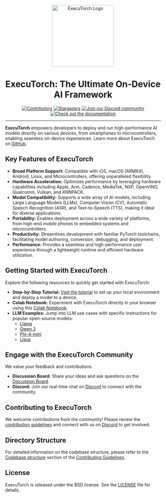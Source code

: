 <div align="center">
  <img src="docs/source/_static/img/et-logo.png" alt="ExecuTorch Logo" width="200">
  <h1>ExecuTorch: The Ultimate On-Device AI Framework</h1>
</div>

<div align="center">
  <a href="https://github.com/pytorch/executorch/graphs/contributors"><img src="https://img.shields.io/github/contributors/pytorch/executorch?style=for-the-badge&color=blue" alt="Contributors"></a>
  <a href="https://github.com/pytorch/executorch/stargazers"><img src="https://img.shields.io/github/stars/pytorch/executorch?style=for-the-badge&color=blue" alt="Stargazers"></a>
  <a href="https://discord.gg/Dh43CKSAdc"><img src="https://img.shields.io/badge/Discord-Join%20Us-purple?logo=discord&logoColor=white&style=for-the-badge" alt="Join our Discord community"></a>
  <a href="https://pytorch.org/executorch/main/index"><img src="https://img.shields.io/badge/Documentation-000?logo=googledocs&logoColor=FFE165&style=for-the-badge" alt="Check out the documentation"></a>
  <hr>
</div>

**ExecuTorch** empowers developers to deploy and run high-performance AI models directly on various devices, from smartphones to microcontrollers, enabling seamless on-device experiences.  Learn more about ExecuTorch on [GitHub](https://github.com/pytorch/executorch).

## Key Features of ExecuTorch

*   **Broad Platform Support:** Compatible with iOS, macOS (ARM64), Android, Linux, and Microcontrollers, offering unparalleled flexibility.
*   **Hardware Acceleration:** Optimizes performance by leveraging hardware capabilities including Apple, Arm, Cadence, MediaTek, NXP, OpenVINO, Qualcomm, Vulkan, and XNNPACK.
*   **Model Compatibility:** Supports a wide array of AI models, including Large Language Models (LLMs), Computer Vision (CV), Automatic Speech Recognition (ASR), and Text-to-Speech (TTS), making it ideal for diverse applications.
*   **Portability:** Enables deployment across a wide variety of platforms, from high-end mobile phones to embedded systems and microcontrollers.
*   **Productivity:** Streamlines development with familiar PyTorch toolchains, facilitating model authoring, conversion, debugging, and deployment.
*   **Performance:** Provides a seamless and high-performance user experience through a lightweight runtime and efficient hardware utilization.

## Getting Started with ExecuTorch

Explore the following resources to quickly get started with ExecuTorch:

*   **Step-by-Step Tutorial:** [Visit the tutorial](https://pytorch.org/executorch/stable/getting-started.html) to set up your local environment and deploy a model to a device.
*   **Colab Notebook:**  Experiment with ExecuTorch directly in your browser using this [Colab Notebook](https://colab.research.google.com/drive/1qpxrXC3YdJQzly3mRg-4ayYiOjC6rue3?usp=sharing).
*   **LLM Examples:** Jump into LLM use cases with specific instructions for popular open-source models:
    *   [Llama](examples/models/llama/README.md)
    *   [Qwen 3](examples/models/qwen3/README.md)
    *   [Phi-4-mini](examples/models/phi_4_mini/README.md)
    *   [Llava](examples/models/llava/README.md)

## Engage with the ExecuTorch Community

We value your feedback and contributions.

*   **Discussion Board:** Share your ideas and ask questions on the [Discussion Board](https://github.com/pytorch/executorch/discussions).
*   **Discord:** Join our real-time chat on [Discord](https://discord.gg/Dh43CKSAdc) to connect with the community.

## Contributing to ExecuTorch

We welcome contributions from the community! Please review the [contribution guidelines](CONTRIBUTING.md) and connect with us on [Discord](https://discord.gg/Dh43CKSAdc) to get involved.

## Directory Structure

For detailed information on the codebase structure, please refer to the [Codebase structure](CONTRIBUTING.md#codebase-structure) section of the [Contributing Guidelines](CONTRIBUTING.md).

## License

ExecuTorch is released under the BSD license.  See the [LICENSE](LICENSE) file for details.